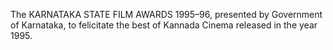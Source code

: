 The KARNATAKA STATE FILM AWARDS 1995–96, presented by Government of Karnataka, to felicitate the best of Kannada Cinema released in the year 1995.

